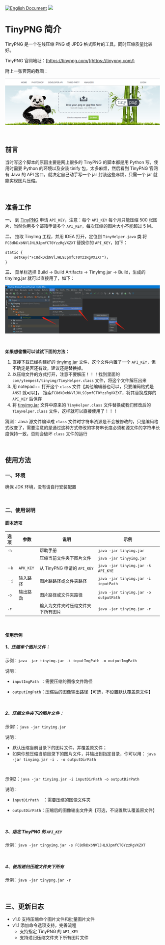 [![English Document](https://img.shields.io/badge/Language-English-green.svg)](README.md) ![](https://img.shields.io/badge/版本-1.1.0-green.svg)



# TinyPNG 简介

TinyPNG 是一个在线压缩 PNG 或 JPEG 格式图片的工具，同时压缩质量比较好。

TinyPNG 官网地址：[https://tinypng.com/](https://tinypng.com/)

附上一张官网的截图：

![](readme/skypegmwcn.png)

<br/>

## 前言

当时写这个脚本的原因主要是网上很多的 TinyPNG 的脚本都是用 Python 写，使用时需要 Python 的环境以及安装 tinify 包，太多麻烦，然后看到 TinyPNG 官网有 Java 的 API 接口，就决定自己动手写一个 jar 封装这些麻烦，只需一个 jar 就能实现图片压缩。

<br/>

## 准备工作

**一、**  到 [TinyPNG](https://tinypng.com/developers) 申请 `API_KEY`，注意：每个 `API_KEY` 每个月只能压缩 500 张图片，当然你用多个邮箱申请多个 `API_KEY`，每次压缩的图片大小不能超过 5 M。

**二、**  拉取 TinyImg 工程，并用 IDEA 打开，定位到 `TinyHelper.java` 类
将 `FC8dkDxbNVlJHL9JpmfCT0YzzRgVXZXT` 替换你的 `API_KEY`，如下：

```
static {
    setKey("FC8dkDxbNVlJHL9JpmfCT0YzzRgVXZXT");
}
```

**三、**  菜单栏选择 Build -> Build Artifacts -> TinyImg.jar -> Build，生成的 tinyimg.jar 就可以直接用了，如下：

![](readme/guide.png)

<br/>

**如果想偷懒可以试试下面的方法：**

1. 直接下载已经构建好的  [tinyimg.jar](https://raw.githubusercontent.com/ytempest/TinyImg/master/tinyimg.jar)  文件，这个文件内置了一个 `API_KEY`，但不确定是否还有效，建议还是替换掉。
2. 以压缩文件的方式打开，注意不要解压！！！找到里面的  `com/ytempest/tinyimg/TinyHelper.class` 文件，将这个文件解压出来
3. 用 notepad++ 打开这个 `class` 文件【其他编辑器也可以，只要编码格式是 `ANSI` 就可以】，
搜索`FC8dkDxbNVlJHL9JpmfCT0YzzRgVXZXT`，将其替换成你的 `API_KEY` 后保存
4. 将 [tinyimg.jar](tinyimg.jar) 文件中原来的 `TinyHelper.class` 文件替换成我们修改后的 `TinyHelper.class` 文件，这样就可以直接使用了！！！

猜测：Java 源文件编译成 `class` 文件时字符串资源是不会被修改的，只是编码格式改变了，需要注意的是通过这种方式修改的字符串长度必须和源文件的字符串长度保持一致，否则会破坏 `class` 文件的运行

<br/>

## 使用方法

### 一、环境

确保 JDK 环境，没有请自行安装配置

<br/>

### 二、使用说明

#### 脚本选项

|选项|参数|说明|示例|
| :---- | -------- | ---------------------------------- | --------------------------------------- |
|`-h`||帮助手册|`java -jar tinyimg.jar`|
|   |          | 压缩当前文件夹下图片文件       | `java -jar tinyyimg.jar`       |
| `－k` | `APK_KEY` | 从 TinyPNG 申请的 `API_KEY` | `java -jar tinyimg.jar -k API_KYE` |
| `－i` | 输入路径 | 图片路路径或文件夹路径 | `java -jar tinyimg.jar -i inputPath` |
| `-o` | 输出路劲 | 图片路径或文件夹路径 | `java -jar tinyimg.jar -o outputPath` |
| `-r` |  | 输入为文件夹时压缩文件夹下所有图片 | `java -jar tinyimg.jar -r` |

<br/>

#### 使用示例

##### 1、压缩单个图片文件：

示例：`java -jar tinyimg.jar -i inputImgPath -o outputImgPath`

说明：

- `inputImgPath `：需要压缩的图像文件路径

- `outputImgPath`：压缩后的图像输出路径【可选，不设置默认覆盖原文件】

<br/>

##### 2、压缩文件夹下的图片文件：

示例1：`java -jar tinyimg.jar`

说明：

- 默认压缩当前目录下的图片文件，并覆盖原文件；
- 如果你想压缩当前目录下的图片文件，并输出到指定目录，你可以用：
  `java -jar tinyimg.jar -i . -o outputDirPath`

<br/>

示例2：`java -jar tinyimg.jar -i inputDirPath -o outputDirPath`

说明：

- `inputDirPath  `：需要压缩的图像文件夹

- `outputDirPath`：压缩后的图像输出文件夹【可选，不设置默认覆盖原文件】

<br/>

#####  3、指定 TinyPNG 的 `API_KEY`

示例：`java -jar tingyimg.jar -s FC8dkDxbNVlJHL9JpmfCT0YzzRgVXZXT`

<br/>

#####  4、使用递归压缩文件夹下所有

示例：`java -jar tinypng.jar -r`

<br/>

## 三、更新日志

- v1.0 支持压缩单个图片文件和批量图片文件
- v1.1 添加命令选项支持，完善流程
  - 支持指定 TinyPNG 的 `API_KEY`
  - 支持递归压缩文件夹下所有图片文件

<br/>